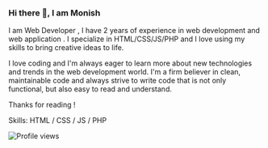 ### Hi there 👋, I am Monish

I am Web Developer , I have 2 years of experience in web development and web application . I specialize in HTML/CSS/JS/PHP  and I love using my skills to bring creative ideas to life.

I love coding and I'm always eager to learn more about new technologies and trends in the web development world. I'm a firm believer in clean, maintainable code and always strive to write code that is not only functional, but also easy to read and understand.

Thanks for reading !

Skills: HTML / CSS / JS / PHP


![Profile views](https://gpvc.arturio.dev/monishroy)
